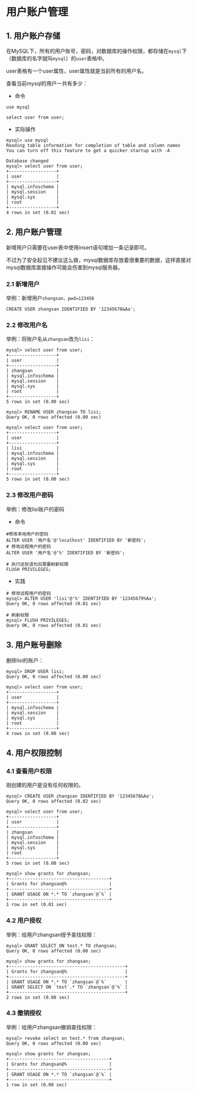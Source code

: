 # 用户账户管理

## 1. 用户账户存储

在MySQL下，所有的用户账号，密码，对数据库的操作权限，都存储在`mysql`下（数据库的名字就叫`mysql`）的`user`表格中。

user表格有一个user属性，user属性就是当前所有的用户名。

查看当前mysql的用户一共有多少：

+ 命令

```mysql
use mysql

select user from user;
```

+ 实际操作

```mysql
mysql> use mysql
Reading table information for completion of table and column names
You can turn off this feature to get a quicker startup with -A

Database changed
mysql> select user from user;
+------------------+
| user             |
+------------------+
| mysql.infoschema |
| mysql.session    |
| mysql.sys        |
| root             |
+------------------+
4 rows in set (0.01 sec)
```

## 2. 用户账户管理

新增用户只需要在user表中使用insert语句增加一条记录即可。

不过为了安全起见不建议这么做，mysql数据库存放着很重要的数据，这样直接对mysql数据库直接操作可能会伤害到mysql服务器。

### 2.1 新增用户

举例：新增用户`zhangsan，pwd=123456`

```mysql
CREATE USER zhangsan IDENTIFIED BY '12345678&Aa';
```

### 2.2 修改用户名

举例：将账户名从`zhangsan`改为`lisi`：

```mysql
mysql> select user from user;
+------------------+
| user             |
+------------------+
| zhangsan         |
| mysql.infoschema |
| mysql.session    |
| mysql.sys        |
| root             |
+------------------+
5 rows in set (0.00 sec)

mysql> RENAME USER zhangsan TO lisi;
Query OK, 0 rows affected (0.00 sec)

mysql> select user from user;
+------------------+
| user             |
+------------------+
| lisi             |
| mysql.infoschema |
| mysql.session    |
| mysql.sys        |
| root             |
+------------------+
5 rows in set (0.00 sec)
```

### 2.3 修改用户密码

举例：修改lisi账户的密码

+ 命令

```mysql
#修改本地用户的密码
ALTER USER '用户名'@'localhost' IDENTIFIED BY '新密码';
# 修改远程用户的密码
ALTER USER '用户名'@'%' IDENTIFIED BY '新密码';

# 执行这些语句后需要刷新权限
FLUSH PRIVILEGES;
```

+ 实践

```mysql
# 修改远程用户的密码
mysql> ALTER USER 'lisi'@'%' IDENTIFIED BY '12345679%Aa';
Query OK, 0 rows affected (0.01 sec)

# 刷新权限
mysql> FLUSH PRIVILEGES;
Query OK, 0 rows affected (0.01 sec)
```

## 3. 用户账号删除

删除lisi的账户：

```mysql
mysql> DROP USER lisi;
Query OK, 0 rows affected (0.00 sec)

mysql> select user from user;
+------------------+
| user             |
+------------------+
| mysql.infoschema |
| mysql.session    |
| mysql.sys        |
| root             |
+------------------+
4 rows in set (0.00 sec)
```

## 4. 用户权限控制

### 4.1 查看用户权限

刚创建的用户是没有任何权限的。

```mysql
mysql> CREATE USER zhangsan IDENTIFIED BY '12345678&Aa';
Query OK, 0 rows affected (0.02 sec)

mysql> select user from user;
+------------------+
| user             |
+------------------+
| zhangsan         |
| mysql.infoschema |
| mysql.session    |
| mysql.sys        |
| root             |
+------------------+
5 rows in set (0.00 sec)

mysql> show grants for zhangsan;
+--------------------------------------+
| Grants for zhangsan@%                |
+--------------------------------------+
| GRANT USAGE ON *.* TO `zhangsan`@`%` |
+--------------------------------------+
1 row in set (0.01 sec)
```

### 4.2 用户授权

举例：给用户zhangsan授予查找权限：

```mysql
mysql> GRANT SELECT ON test.* TO zhangsan;
Query OK, 0 rows affected (0.00 sec)

mysql> show grants for zhangsan;
+--------------------------------------------+
| Grants for zhangsan@%                      |
+--------------------------------------------+
| GRANT USAGE ON *.* TO `zhangsan`@`%`       |
| GRANT SELECT ON `test`.* TO `zhangsan`@`%` |
+--------------------------------------------+
2 rows in set (0.00 sec)
```

### 4.3 撤销授权

举例：给用户zhangsan撤销查找权限：

```mysql
mysql> revoke select on test.* from zhangsan;
Query OK, 0 rows affected (0.00 sec)

mysql> show grants for zhangsan;
+--------------------------------------+
| Grants for zhangsan@%                |
+--------------------------------------+
| GRANT USAGE ON *.* TO `zhangsan`@`%` |
+--------------------------------------+
1 row in set (0.00 sec)
```



